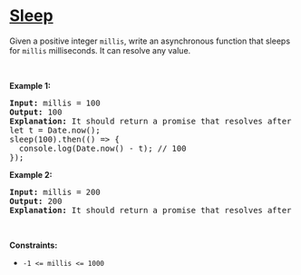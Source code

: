 # [Sleep](https://leetcode.com/problems/sleep/)

<p>Given a positive integer <code>millis</code>, write an asynchronous function that sleeps for <code>millis</code> milliseconds. It can resolve any value.</p>

<p>&nbsp;</p>
<p><strong class="example">Example 1:</strong></p>

<pre><strong>Input:</strong> millis = 100
<strong>Output:</strong> 100
<strong>Explanation:</strong> It should return a promise that resolves after 100ms.
let t = Date.now();
sleep(100).then(() => {
  console.log(Date.now() - t); // 100
});
</pre>

<p><strong class="example">Example 2:</strong></p>

<pre><strong>Input:</strong> millis = 200
<strong>Output:</strong> 200
<strong>Explanation:</strong> It should return a promise that resolves after 200ms.
</pre>


<p>&nbsp;</p>
<p><strong>Constraints:</strong></p>

<ul>
	<li><code>-1 <= millis <= 1000


</code></li>

</ul>
